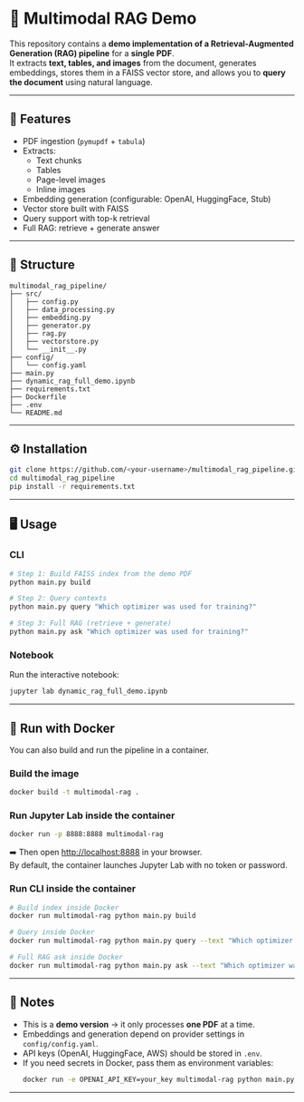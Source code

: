 # 📘 Multimodal RAG Demo

This repository contains a **demo implementation of a Retrieval-Augmented Generation (RAG) pipeline** for a **single PDF**.  
It extracts **text, tables, and images** from the document, generates embeddings, stores them in a FAISS vector store, and allows you to **query the document** using natural language.

---

## 🚀 Features

- PDF ingestion (`pymupdf` + `tabula`)  
- Extracts:
  - Text chunks
  - Tables
  - Page-level images
  - Inline images
- Embedding generation (configurable: OpenAI, HuggingFace, Stub)  
- Vector store built with FAISS  
- Query support with top-k retrieval  
- Full RAG: retrieve + generate answer  

---

## 📂 Structure

```
multimodal_rag_pipeline/
├── src/
│   ├── config.py
│   ├── data_processing.py
│   ├── embedding.py
│   ├── generator.py
│   ├── rag.py
│   ├── vectorstore.py
│   └── __init__.py
├── config/
│   └── config.yaml
├── main.py
├── dynamic_rag_full_demo.ipynb
├── requirements.txt
├── Dockerfile
├── .env
└── README.md
```

---

## ⚙️ Installation

```bash
git clone https://github.com/<your-username>/multimodal_rag_pipeline.git
cd multimodal_rag_pipeline
pip install -r requirements.txt
```

---

## 🖥️ Usage

### CLI

```bash
# Step 1: Build FAISS index from the demo PDF
python main.py build

# Step 2: Query contexts
python main.py query "Which optimizer was used for training?"

# Step 3: Full RAG (retrieve + generate)
python main.py ask "Which optimizer was used for training?"
```

### Notebook

Run the interactive notebook:

```bash
jupyter lab dynamic_rag_full_demo.ipynb
```

---

## 🐳 Run with Docker

You can also build and run the pipeline in a container.

### Build the image

```bash
docker build -t multimodal-rag .
```

### Run Jupyter Lab inside the container

```bash
docker run -p 8888:8888 multimodal-rag
```

➡️ Then open [http://localhost:8888](http://localhost:8888) in your browser.  
By default, the container launches Jupyter Lab with no token or password.

### Run CLI inside the container

```bash
# Build index inside Docker
docker run multimodal-rag python main.py build

# Query inside Docker
docker run multimodal-rag python main.py query --text "Which optimizer was used for training?"

# Full RAG ask inside Docker
docker run multimodal-rag python main.py ask --text "Which optimizer was used for training?"
```

---

## 🔑 Notes

- This is a **demo version** → it only processes **one PDF** at a time.  
- Embeddings and generation depend on provider settings in `config/config.yaml`.  
- API keys (OpenAI, HuggingFace, AWS) should be stored in `.env`.  
- If you need secrets in Docker, pass them as environment variables:
  ```bash
  docker run -e OPENAI_API_KEY=your_key multimodal-rag python main.py ask --text "..."
  ```

---
